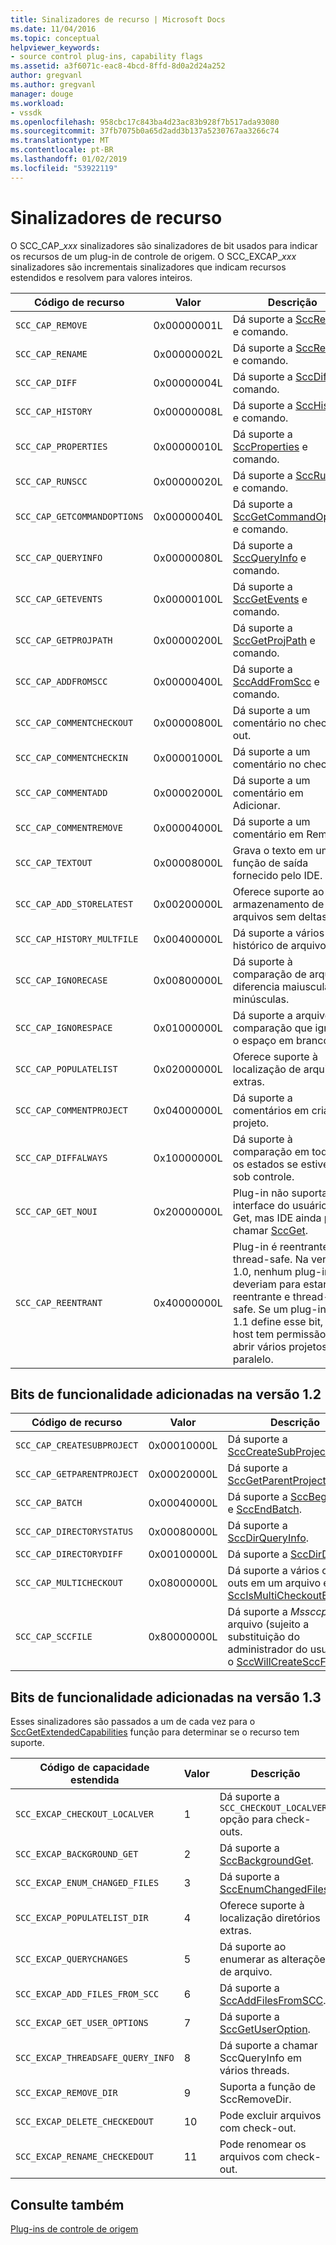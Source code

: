 ```yaml
---
title: Sinalizadores de recurso | Microsoft Docs
ms.date: 11/04/2016
ms.topic: conceptual
helpviewer_keywords:
- source control plug-ins, capability flags
ms.assetid: a3f6071c-eac8-4bcd-8ffd-8d0a2d24a252
author: gregvanl
ms.author: gregvanl
manager: douge
ms.workload:
- vssdk
ms.openlocfilehash: 958cbc17c843ba4d23ac83b928f7b517ada93080
ms.sourcegitcommit: 37fb7075b0a65d2add3b137a5230767aa3266c74
ms.translationtype: MT
ms.contentlocale: pt-BR
ms.lasthandoff: 01/02/2019
ms.locfileid: "53922119"
---
```

# <a name="capability-flags"></a>Sinalizadores de recurso
O SCC_CAP_*xxx* sinalizadores são sinalizadores de bit usados para indicar os recursos de um plug-in de controle de origem. O SCC_EXCAP_*xxx* sinalizadores são incrementais sinalizadores que indicam recursos estendidos e resolvem para valores inteiros.  
  
|Código de recurso|Valor|Descrição|  
|---------------------|-----------|-----------------|  
|`SCC_CAP_REMOVE`|0x00000001L|Dá suporte a [SccRemove](../extensibility/sccremove-function.md) e comando.|  
|`SCC_CAP_RENAME`|0x00000002L|Dá suporte a [SccRename](../extensibility/sccrename-function.md) e comando.|  
|`SCC_CAP_DIFF`|0x00000004L|Dá suporte a [SccDiff](../extensibility/sccdiff-function.md) e comando.|  
|`SCC_CAP_HISTORY`|0x00000008L|Dá suporte a [SccHistory](../extensibility/scchistory-function.md) e comando.|  
|`SCC_CAP_PROPERTIES`|0x00000010L|Dá suporte a [SccProperties](../extensibility/sccproperties-function.md) e comando.|  
|`SCC_CAP_RUNSCC`|0x00000020L|Dá suporte a [SccRunScc](../extensibility/sccrunscc-function.md) e comando.|  
|`SCC_CAP_GETCOMMANDOPTIONS`|0x00000040L|Dá suporte a [SccGetCommandOptions](../extensibility/sccgetcommandoptions-function.md) e comando.|  
|`SCC_CAP_QUERYINFO`|0x00000080L|Dá suporte a [SccQueryInfo](../extensibility/sccqueryinfo-function.md) e comando.|  
|`SCC_CAP_GETEVENTS`|0x00000100L|Dá suporte a [SccGetEvents](../extensibility/sccgetevents-function.md) e comando.|  
|`SCC_CAP_GETPROJPATH`|0x00000200L|Dá suporte a [SccGetProjPath](../extensibility/sccgetprojpath-function.md) e comando.|  
|`SCC_CAP_ADDFROMSCC`|0x00000400L|Dá suporte a [SccAddFromScc](../extensibility/sccaddfromscc-function.md) e comando.|  
|`SCC_CAP_COMMENTCHECKOUT`|0x00000800L|Dá suporte a um comentário no check-out.|  
|`SCC_CAP_COMMENTCHECKIN`|0x00001000L|Dá suporte a um comentário no check-in.|  
|`SCC_CAP_COMMENTADD`|0x00002000L|Dá suporte a um comentário em Adicionar.|  
|`SCC_CAP_COMMENTREMOVE`|0x00004000L|Dá suporte a um comentário em Remover.|  
|`SCC_CAP_TEXTOUT`|0x00008000L|Grava o texto em uma função de saída fornecido pelo IDE.|  
|`SCC_CAP_ADD_STORELATEST`|0x00200000L|Oferece suporte ao armazenamento de arquivos sem deltas.|  
|`SCC_CAP_HISTORY_MULTFILE`|0x00400000L|Dá suporte a vários histórico de arquivos.|  
|`SCC_CAP_IGNORECASE`|0x00800000L|Dá suporte à comparação de arquivo diferencia maiusculas de minúsculas.|  
|`SCC_CAP_IGNORESPACE`|0x01000000L|Dá suporte a arquivo de comparação que ignora o espaço em branco.|  
|`SCC_CAP_POPULATELIST`|0x02000000L|Oferece suporte à localização de arquivos extras.|  
|`SCC_CAP_COMMENTPROJECT`|0x04000000L|Dá suporte a comentários em criar o projeto.|  
|`SCC_CAP_DIFFALWAYS`|0x10000000L|Dá suporte à comparação em todos os estados se estiver sob controle.|  
|`SCC_CAP_GET_NOUI`|0x20000000L|Plug-in não suporta uma interface do usuário para Get, mas IDE ainda pode chamar [SccGet](../extensibility/sccget-function.md).|  
|`SCC_CAP_REENTRANT`|0x40000000L|Plug-in é reentrante e thread-safe. Na versão 1.0, nenhum plug-in deveriam para estar reentrante e thread-safe. Se um plug-in de 1.1 define esse bit, o host tem permissão para abrir vários projetos em paralelo.|  
  
## <a name="capability-bits-added-in-version-12"></a>Bits de funcionalidade adicionadas na versão 1.2  
  
|Código de recurso|Valor|Descrição|  
|---------------------|-----------|-----------------|  
|`SCC_CAP_CREATESUBPROJECT`|0x00010000L|Dá suporte a [SccCreateSubProject](../extensibility/scccreatesubproject-function.md).|  
|`SCC_CAP_GETPARENTPROJECT`|0x00020000L|Dá suporte a [SccGetParentProjectPath](../extensibility/sccgetparentprojectpath-function.md).|  
|`SCC_CAP_BATCH`|0x00040000L|Dá suporte a [SccBeginBatch](../extensibility/sccbeginbatch-function.md) e [SccEndBatch](../extensibility/sccendbatch-function.md).|  
|`SCC_CAP_DIRECTORYSTATUS`|0x00080000L|Dá suporte a [SccDirQueryInfo](../extensibility/sccdirqueryinfo-function.md).|  
|`SCC_CAP_DIRECTORYDIFF`|0x00100000L|Dá suporte a [SccDirDiff](../extensibility/sccdirdiff-function.md).|  
|`SCC_CAP_MULTICHECKOUT`|0x08000000L|Dá suporte a vários check-outs em um arquivo e o [SccIsMultiCheckoutEnabled](../extensibility/sccismulticheckoutenabled-function.md).|  
|`SCC_CAP_SCCFILE`|0x80000000L|Dá suporte a *Mssccprj* arquivo (sujeito a substituição do administrador do usuário) e o [SccWillCreateSccFile](../extensibility/sccwillcreatesccfile-function.md).|  
  
## <a name="capability-bits-added-in-version-13"></a>Bits de funcionalidade adicionadas na versão 1.3  
 Esses sinalizadores são passados a um de cada vez para o [SccGetExtendedCapabilities](../extensibility/sccgetextendedcapabilities-function.md) função para determinar se o recurso tem suporte.  
  
|Código de capacidade estendida|Valor|Descrição|  
|------------------------------|-----------|-----------------|  
|`SCC_EXCAP_CHECKOUT_LOCALVER`|1|Dá suporte a `SCC_CHECKOUT_LOCALVER` opção para check-outs.|  
|`SCC_EXCAP_BACKGROUND_GET`|2|Dá suporte a [SccBackgroundGet](../extensibility/sccbackgroundget-function.md).|  
|`SCC_EXCAP_ENUM_CHANGED_FILES`|3|Dá suporte a [SccEnumChangedFiles](../extensibility/sccenumchangedfiles-function.md).|  
|`SCC_EXCAP_POPULATELIST_DIR`|4|Oferece suporte à localização diretórios extras.|  
|`SCC_EXCAP_QUERYCHANGES`|5|Dá suporte ao enumerar as alterações de arquivo.|  
|`SCC_EXCAP_ADD_FILES_FROM_SCC`|6|Dá suporte a [SccAddFilesFromSCC](../extensibility/sccaddfilesfromscc-function.md).|  
|`SCC_EXCAP_GET_USER_OPTIONS`|7|Dá suporte a [SccGetUserOption](../extensibility/sccgetuseroption-function.md).|  
|`SCC_EXCAP_THREADSAFE_QUERY_INFO`|8|Dá suporte a chamar SccQueryInfo em vários threads.|  
|`SCC_EXCAP_REMOVE_DIR`|9|Suporta a função de SccRemoveDir.|  
|`SCC_EXCAP_DELETE_CHECKEDOUT`|10|Pode excluir arquivos com check-out.|  
|`SCC_EXCAP_RENAME_CHECKEDOUT`|11|Pode renomear os arquivos com check-out.|  
  
## <a name="see-also"></a>Consulte também  
 [Plug-ins de controle de origem](../extensibility/source-control-plug-ins.md)